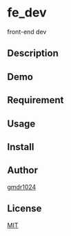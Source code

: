 # fe_dev
front-end dev

## Description

## Demo

## Requirement

## Usage

## Install

## Author
[gmdr1024](https://github.com/gmdr1024)

## License
[MIT](https://github.com/gmdr1024/fe_dev/blob/main/LICENSE) 
